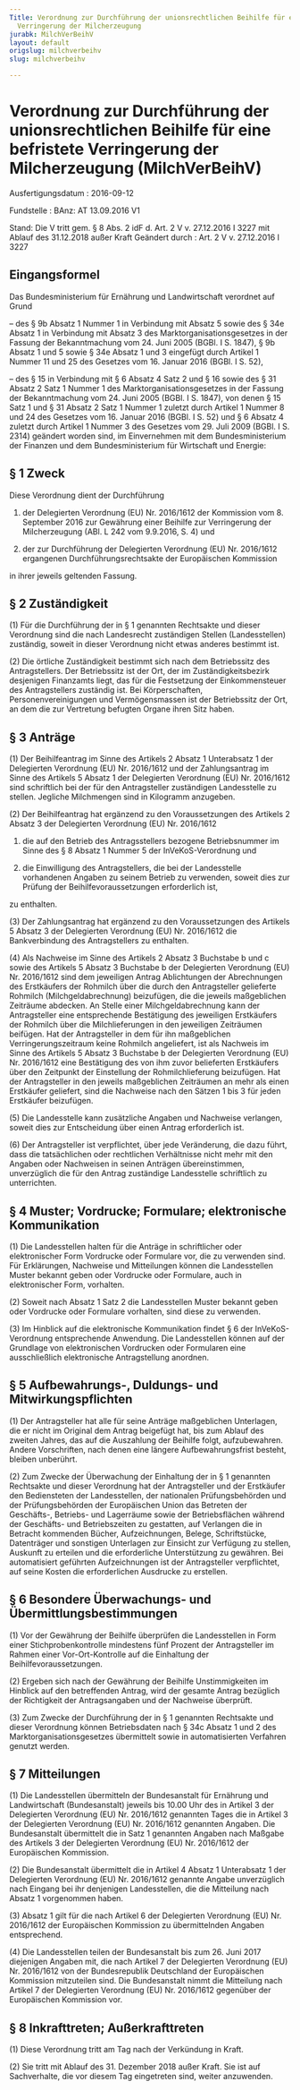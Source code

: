 ```yaml
---
Title: Verordnung zur Durchführung der unionsrechtlichen Beihilfe für eine befristete
  Verringerung der Milcherzeugung
jurabk: MilchVerBeihV
layout: default
origslug: milchverbeihv
slug: milchverbeihv

---
```


# Verordnung zur Durchführung der unionsrechtlichen Beihilfe für eine befristete Verringerung der Milcherzeugung (MilchVerBeihV)

Ausfertigungsdatum
:   2016-09-12

Fundstelle
:   BAnz: AT 13.09.2016 V1

Stand: Die V tritt gem. § 8 Abs. 2 idF d. Art. 2 V v. 27.12.2016 I 3227 mit Ablauf des 31.12.2018 außer Kraft
Geändert durch
:   Art. 2 V v. 27.12.2016 I 3227


## Eingangsformel

Das Bundesministerium für Ernährung und Landwirtschaft verordnet auf
Grund

–   des § 9b Absatz 1 Nummer 1 in Verbindung mit Absatz 5 sowie des § 34e
    Absatz 1 in Verbindung mit Absatz 3 des Marktorganisationsgesetzes in
    der Fassung der Bekanntmachung vom 24. Juni 2005 (BGBl. I S. 1847), §
    9b Absatz 1 und 5 sowie § 34e Absatz 1 und 3 eingefügt durch Artikel 1
    Nummer 11 und 25 des Gesetzes vom 16. Januar 2016 (BGBl. I S. 52),


–   des § 15 in Verbindung mit § 6 Absatz 4 Satz 2 und § 16 sowie des § 31
    Absatz 2 Satz 1 Nummer 1 des Marktorganisationsgesetzes in der Fassung
    der Bekanntmachung vom 24. Juni 2005 (BGBl. I S. 1847), von denen § 15
    Satz 1 und § 31 Absatz 2 Satz 1 Nummer 1 zuletzt durch Artikel 1
    Nummer 8 und 24 des Gesetzes vom 16. Januar 2016 (BGBl. I S. 52) und §
    6 Absatz 4 zuletzt durch Artikel 1 Nummer 3 des Gesetzes vom 29. Juli
    2009 (BGBl. I S. 2314) geändert worden sind, im Einvernehmen mit dem
    Bundesministerium der Finanzen und dem Bundesministerium für
    Wirtschaft und Energie:





## § 1 Zweck

Diese Verordnung dient der Durchführung

1.  der Delegierten Verordnung (EU) Nr. 2016/1612 der Kommission vom 8.
    September 2016 zur Gewährung einer Beihilfe zur Verringerung der
    Milcherzeugung (ABl. L 242 vom 9.9.2016, S. 4) und


2.  der zur Durchführung der Delegierten Verordnung (EU) Nr. 2016/1612
    ergangenen Durchführungsrechtsakte der Europäischen Kommission



in ihrer jeweils geltenden Fassung.


## § 2 Zuständigkeit

(1) Für die Durchführung der in § 1 genannten Rechtsakte und dieser
Verordnung sind die nach Landesrecht zuständigen Stellen
(Landesstellen) zuständig, soweit in dieser Verordnung nicht etwas
anderes bestimmt ist.

(2) Die örtliche Zuständigkeit bestimmt sich nach dem Betriebssitz des
Antragstellers. Der Betriebssitz ist der Ort, der im
Zuständigkeitsbezirk desjenigen Finanzamts liegt, das für die
Festsetzung der Einkommensteuer des Antragstellers zuständig ist. Bei
Körperschaften, Personenvereinigungen und Vermögensmassen ist der
Betriebssitz der Ort, an dem die zur Vertretung befugten Organe ihren
Sitz haben.


## § 3 Anträge

(1) Der Beihilfeantrag im Sinne des Artikels 2 Absatz 1 Unterabsatz 1
der Delegierten Verordnung (EU) Nr. 2016/1612 und der Zahlungsantrag
im Sinne des Artikels 5 Absatz 1 der Delegierten Verordnung (EU) Nr.
2016/1612 sind schriftlich bei der für den Antragsteller zuständigen
Landesstelle zu stellen. Jegliche Milchmengen sind in Kilogramm
anzugeben.

(2) Der Beihilfeantrag hat ergänzend zu den Voraussetzungen des
Artikels 2 Absatz 3 der
Delegierten Verordnung (EU) Nr. 2016/1612

1.  die auf den Betrieb des Antragsstellers bezogene Betriebsnummer im
    Sinne des § 8 Absatz 1 Nummer 5 der InVeKoS-Verordnung und


2.  die Einwilligung des Antragstellers, die bei der Landesstelle
    vorhandenen Angaben zu seinem Betrieb zu verwenden, soweit dies zur
    Prüfung der Beihilfevoraussetzungen erforderlich ist,



zu enthalten.

(3) Der Zahlungsantrag hat ergänzend zu den Voraussetzungen des
Artikels 5 Absatz 3 der Delegierten Verordnung (EU) Nr. 2016/1612 die
Bankverbindung des Antragstellers zu enthalten.

(4) Als Nachweise im Sinne des Artikels 2 Absatz 3 Buchstabe b und c
sowie des Artikels 5 Absatz 3 Buchstabe b der Delegierten Verordnung
(EU) Nr. 2016/1612 sind dem jeweiligen Antrag Ablichtungen der
Abrechnungen des Erstkäufers der Rohmilch über die durch den
Antragsteller gelieferte Rohmilch (Milchgeldabrechnung) beizufügen,
die die jeweils maßgeblichen Zeiträume abdecken. An Stelle einer
Milchgeldabrechnung kann der Antragsteller eine entsprechende
Bestätigung des jeweiligen Erstkäufers der Rohmilch über die
Milchlieferungen in den jeweiligen Zeiträumen beifügen. Hat der
Antragsteller in dem für ihn maßgeblichen Verringerungszeitraum keine
Rohmilch angeliefert, ist als Nachweis im Sinne des Artikels 5 Absatz
3 Buchstabe b der Delegierten Verordnung (EU) Nr. 2016/1612 eine
Bestätigung des von ihm zuvor belieferten Erstkäufers über den
Zeitpunkt der Einstellung der Rohmilchlieferung beizufügen. Hat der
Antragsteller in den jeweils maßgeblichen Zeiträumen an mehr als einen
Erstkäufer geliefert, sind die Nachweise nach den Sätzen 1 bis 3 für
jeden Erstkäufer beizufügen.

(5) Die Landesstelle kann zusätzliche Angaben und Nachweise verlangen,
soweit dies zur Entscheidung über einen Antrag erforderlich ist.

(6) Der Antragsteller ist verpflichtet, über jede Veränderung, die
dazu führt, dass die tatsächlichen oder rechtlichen Verhältnisse nicht
mehr mit den Angaben oder Nachweisen in seinen Anträgen
übereinstimmen, unverzüglich die für den Antrag zuständige
Landesstelle schriftlich zu unterrichten.


## § 4 Muster; Vordrucke; Formulare; elektronische Kommunikation

(1) Die Landesstellen halten für die Anträge in schriftlicher oder
elektronischer Form Vordrucke oder Formulare vor, die zu verwenden
sind. Für Erklärungen, Nachweise und Mitteilungen können die
Landesstellen Muster bekannt geben oder Vordrucke oder Formulare, auch
in elektronischer Form, vorhalten.

(2) Soweit nach Absatz 1 Satz 2 die Landesstellen Muster bekannt geben
oder Vordrucke oder Formulare vorhalten, sind diese zu verwenden.

(3) Im Hinblick auf die elektronische Kommunikation findet § 6 der
InVeKoS-Verordnung entsprechende Anwendung. Die Landesstellen können
auf der Grundlage von elektronischen Vordrucken oder Formularen eine
ausschließlich elektronische Antragstellung anordnen.


## § 5 Aufbewahrungs-, Duldungs- und Mitwirkungspflichten

(1) Der Antragsteller hat alle für seine Anträge maßgeblichen
Unterlagen, die er nicht im Original dem Antrag beigefügt hat, bis zum
Ablauf des zweiten Jahres, das auf die Auszahlung der Beihilfe folgt,
aufzubewahren. Andere Vorschriften, nach denen eine längere
Aufbewahrungsfrist besteht, bleiben unberührt.

(2) Zum Zwecke der Überwachung der Einhaltung der in § 1 genannten
Rechtsakte und dieser Verordnung hat der Antragsteller und der
Erstkäufer den Bediensteten der Landesstellen, der nationalen
Prüfungsbehörden und der Prüfungsbehörden der Europäischen Union das
Betreten der Geschäfts-, Betriebs- und Lagerräume sowie der
Betriebsflächen während der Geschäfts- und Betriebszeiten zu
gestatten, auf Verlangen die in Betracht kommenden Bücher,
Aufzeichnungen, Belege, Schriftstücke, Datenträger und sonstigen
Unterlagen zur Einsicht zur Verfügung zu stellen, Auskunft zu erteilen
und die erforderliche Unterstützung zu gewähren. Bei automatisiert
geführten Aufzeichnungen ist der Antragsteller verpflichtet, auf seine
Kosten die erforderlichen Ausdrucke zu erstellen.


## § 6 Besondere Überwachungs- und Übermittlungsbestimmungen

(1) Vor der Gewährung der Beihilfe überprüfen die Landesstellen in
Form einer Stichprobenkontrolle mindestens fünf Prozent der
Antragsteller im Rahmen einer Vor-Ort-Kontrolle auf die Einhaltung der
Beihilfevoraussetzungen.

(2) Ergeben sich nach der Gewährung der Beihilfe Unstimmigkeiten im
Hinblick auf den betreffenden Antrag, wird der gesamte Antrag
bezüglich der Richtigkeit der Antragsangaben und der Nachweise
überprüft.

(3) Zum Zwecke der Durchführung der in § 1 genannten Rechtsakte und
dieser Verordnung können Betriebsdaten nach § 34c Absatz 1 und 2 des
Marktorganisationsgesetzes übermittelt sowie in automatisierten
Verfahren genutzt werden.


## § 7 Mitteilungen

(1) Die Landesstellen übermitteln der Bundesanstalt für Ernährung und
Landwirtschaft (Bundesanstalt) jeweils bis 10.00 Uhr des in Artikel 3
der Delegierten Verordnung (EU) Nr. 2016/1612 genannten Tages die in
Artikel 3 der Delegierten Verordnung (EU) Nr. 2016/1612 genannten
Angaben. Die Bundesanstalt übermittelt die in Satz 1 genannten Angaben
nach Maßgabe des Artikels 3 der Delegierten Verordnung (EU) Nr.
2016/1612 der Europäischen Kommission.

(2) Die Bundesanstalt übermittelt die in Artikel 4 Absatz 1
Unterabsatz 1 der Delegierten Verordnung (EU) Nr. 2016/1612 genannte
Angabe unverzüglich nach Eingang bei ihr denjenigen Landesstellen, die
die Mitteilung nach Absatz 1 vorgenommen haben.

(3) Absatz 1 gilt für die nach Artikel 6 der Delegierten Verordnung
(EU) Nr. 2016/1612 der Europäischen Kommission zu übermittelnden
Angaben entsprechend.

(4) Die Landesstellen teilen der Bundesanstalt bis zum 26. Juni 2017
diejenigen Angaben mit, die nach Artikel 7 der Delegierten Verordnung
(EU) Nr. 2016/1612 von der Bundesrepublik Deutschland der Europäischen
Kommission mitzuteilen sind. Die Bundesanstalt nimmt die Mitteilung
nach Artikel 7 der Delegierten Verordnung (EU) Nr. 2016/1612 gegenüber
der Europäischen Kommission vor.


## § 8 Inkrafttreten; Außerkrafttreten

(1) Diese Verordnung tritt am Tag nach der Verkündung in Kraft.

(2) Sie tritt mit Ablauf des 31. Dezember 2018 außer Kraft. Sie ist
auf Sachverhalte, die vor diesem Tag eingetreten sind, weiter
anzuwenden.

